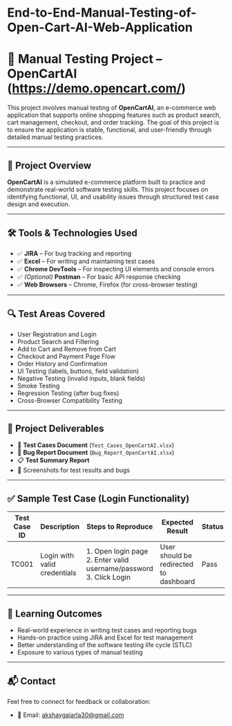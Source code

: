 # End-to-End-Manual-Testing-of-Open-Cart-AI-Web-Application

# 🧪 Manual Testing Project – OpenCartAI (https://demo.opencart.com/)

This project involves manual testing of **OpenCartAI**, an e-commerce web application that supports online shopping features such as product search, cart management, checkout, and order tracking. The goal of this project is to ensure the application is stable, functional, and user-friendly through detailed manual testing practices.

---

## 📌 Project Overview

**OpenCartAI** is a simulated e-commerce platform built to practice and demonstrate real-world software testing skills. This project focuses on identifying functional, UI, and usability issues through structured test case design and execution.

---

## 🛠️ Tools & Technologies Used

- ✅ **JIRA** – For bug tracking and reporting  
- ✅ **Excel** – For writing and maintaining test cases  
- ✅ **Chrome DevTools** – For inspecting UI elements and console errors  
- ✅ *(Optional)* **Postman** – For basic API response checking  
- ✅ **Web Browsers** – Chrome, Firefox (for cross-browser testing)

---

## 🔍 Test Areas Covered

- User Registration and Login
- Product Search and Filtering
- Add to Cart and Remove from Cart
- Checkout and Payment Page Flow
- Order History and Confirmation
- UI Testing (labels, buttons, field validation)
- Negative Testing (invalid inputs, blank fields)
- Smoke Testing
- Regression Testing (after bug fixes)
- Cross-Browser Compatibility Testing

---

## 📑 Project Deliverables

- 🧾 **Test Cases Document** (`Test_Cases_OpenCartAI.xlsx`)  
- 🐞 **Bug Report Document** (`Bug_Report_OpenCartAI.xlsx`)  
- 📋 **Test Summary Report**  
- 🎯 Screenshots for test results and bugs

---

## ✅ Sample Test Case (Login Functionality)

| Test Case ID | Description                    | Steps to Reproduce                     | Expected Result                | Status |
|--------------|--------------------------------|----------------------------------------|-------------------------------|--------|
| TC001        | Login with valid credentials   | 1. Open login page <br> 2. Enter valid username/password <br> 3. Click Login | User should be redirected to dashboard | Pass   |

---

## 🧠 Learning Outcomes

- Real-world experience in writing test cases and reporting bugs  
- Hands-on practice using JIRA and Excel for test management  
- Better understanding of the software testing life cycle (STLC)  
- Exposure to various types of manual testing

---

## 📬 Contact

Feel free to connect for feedback or collaboration:

- 📧 Email: akshaygajarla30@gmail.com  



